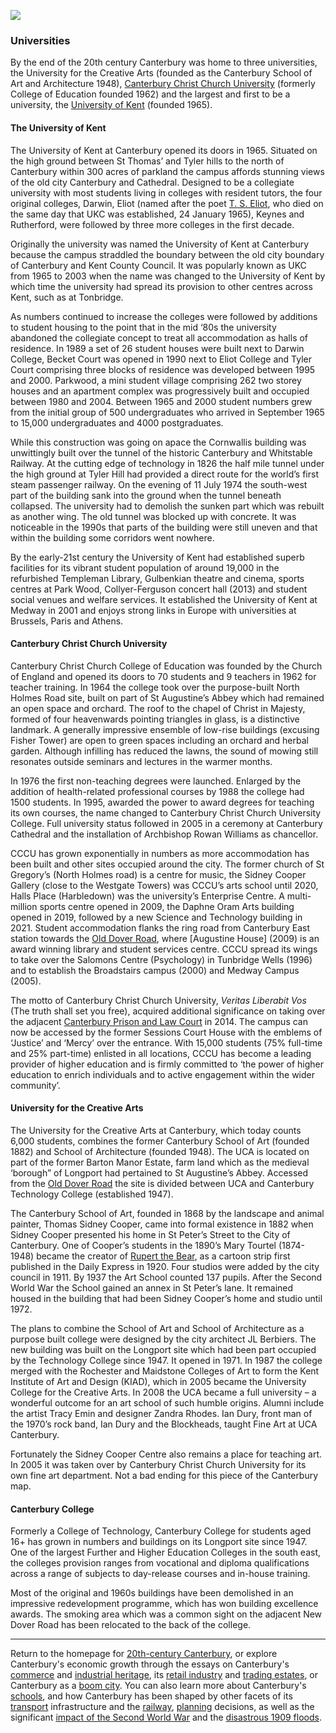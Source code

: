 <a href="https://www.kent-maps.online"><img src="https://kent-map.github.io/mdpress/juncture/ve-button.png"></a>
<param ve-config title="20th-Century Canterbury: Universities" author="Richard Maltby" layout="vtl" banner="https://stor.artstor.org/stor/c35dcc83-8c83-4e82-8a7e-0d012287b919">

<param ve-entity eid="Q29303" aliases="Canterbury">
<param ve-entity eid="Q3182956" aliases="Canterbury Christ Church|CCCU">
<param ve-entity eid="Q1516684" aliases="University of Kent">
<param ve-entity eid="Q24678086" aliases="Tonbridge">
<param ve-entity eid="Q24673953" aliases="University for the Creative Arts">
<param ve-entity eid="Q5033707" aliases="Canterbury and Whitstable Railway">
<param ve-entity eid="Q5033636" aliases="Canterbury College">

### Universities

By the end of the 20th century Canterbury was home to three universities, the University for the Creative Arts (founded as the Canterbury School of Art and Architecture 1948), [Canterbury Christ Church University](https://www.canterbury.ac.uk) (formerly College of Education founded 1962) and the largest and first to be a university, the [University of Kent](https://www.kent.ac.uk) (founded 1965). 
<param ve-map center="Q1516684" zoom="15">

#### The University of Kent

The University of Kent at Canterbury opened its doors in 1965. Situated on the high ground between St Thomas’ and Tyler hills to the north of Canterbury within 300 acres of parkland the campus affords stunning views of the old city Canterbury and Cathedral. Designed to be a collegiate university with most students living in colleges with resident tutors, the four original colleges, Darwin, Eliot (named after the poet [T. S. Eliot](/20c/20c-eliot-biography), who died on the same day that UKC was established, 24 January 1965), Keynes and Rutherford, were followed by three more colleges in the first decade. 
<param ve-image url="https://upload.wikimedia.org/wikipedia/commons/thumb/e/ee/School_of_Arts_-_UKC.JPG/1600px-School_of_Arts_-_UKC.JPG" label="University of Kent School of Arts" attribution="St BC, CC BY-SA 3.0, via Wikimedia Commons">

Originally the university was named the University of Kent at Canterbury because the campus straddled the boundary between the old city boundary of Canterbury and Kent County Council. It was popularly known as UKC from 1965 to 2003 when the name was changed to the University of Kent by which time the university had spread its provision to other centres across Kent, such as at Tonbridge.
<param ve-image url="https://upload.wikimedia.org/wikipedia/commons/thumb/b/b2/Keynes_Centenary_Seminar_1983.jpg/1600px-Keynes_Centenary_Seminar_1983.jpg" label="Keynes Centenary Seminar, University of Kent, 1983" attribution="EconomicsIT, CC BY-SA 3.0, via Wikimedia Commons">
<param ve-image url="https://upload.wikimedia.org/wikipedia/commons/thumb/9/97/Keynes_College%2C_Kent_University.jpg/1200px-Keynes_College%2C_Kent_University.jpg" label="Keynes College, University of Kent" attribution="EconomicsIT, CC BY-SA 3.0, via Wikimedia Commons">

As numbers continued to increase the colleges were followed by additions to student housing to the point that in the mid ‘80s the university abandoned the collegiate concept to treat all accommodation as halls of residence. In 1989 a set of 26 student houses were built next to Darwin College, Becket Court was opened in 1990 next to Eliot College and Tyler Court comprising three blocks of residence was developed between 1995 and 2000.  Parkwood, a mini student village comprising 262 two storey houses and an apartment complex was progressively built and occupied between 1980 and 2004. Between 1965 and 2000 student numbers grew from the initial group of 500 undergraduates who arrived in September 1965 to 15,000 undergraduates and 4000 postgraduates. 
<param ve-image url="https://upload.wikimedia.org/wikipedia/commons/thumb/b/b8/Darwin_College_-_UKC.JPG/1600px-Darwin_College_-_UKC.JPG" label="Darwin College, University of Kent" attribution="St BC, CC BY-SA 3.0, via Wikimedia Commons">
<param ve-image url="https://upload.wikimedia.org/wikipedia/commons/thumb/0/0f/Parkwood_-_UKC.JPG/1600px-Parkwood_-_UKC.JPG" label="Parkwood, University of Kent" attribution="St BC, CC BY-SA 3.0, via Wikimedia Commons">

While this construction was going on apace the Cornwallis building was unwittingly built over the tunnel of the historic Canterbury and Whitstable Railway. At the cutting edge of technology in 1826 the half mile tunnel under the high ground at Tyler Hill had provided a direct route for the world’s first steam passenger railway. On the evening of 11 July 1974 the south-west part of the building sank into the ground when the tunnel beneath collapsed. The university had to demolish the sunken part which was rebuilt as another wing. The old tunnel was blocked up with concrete. It was noticeable in the 1990s that parts of the building were still uneven and that within the building some corridors went nowhere.

By the early-21st century the University of Kent had established superb facilities for its vibrant student population of around 19,000 in the refurbished Templeman Library, Gulbenkian theatre and cinema, sports centres at Park Wood, Collyer-Ferguson concert hall (2013) and student social venues and welfare services. It established the University of Kent at Medway in 2001 and enjoys strong links in Europe with universities at Brussels, Paris and Athens.
<param ve-image url="https://upload.wikimedia.org/wikipedia/commons/thumb/6/6c/Turing_College.jpg/1600px-Turing_College.jpg" label="Turing College, University of Kent" attribution="Dikechukwudi, CC BY-SA 4.0, via Wikimedia Commons">
<param ve-image url="https://upload.wikimedia.org/wikipedia/commons/thumb/7/75/Campus_shops_-_UKC.JPG/1600px-Campus_shops_-_UKC.JPG" label="Campus shops, University of Kent" attribution="St BC, CC BY-SA 3.0, via Wikimedia Commons">

#### Canterbury Christ Church University

Canterbury Christ Church College of Education was founded by the Church of England and opened its doors to 70 students and 9 teachers in 1962 for teacher training. In 1964 the college took over the purpose-built North Holmes Road site, built on part of St Augustine’s Abbey which had remained an open space and orchard. The roof to the chapel of Christ in Majesty, formed of four heavenwards pointing triangles in glass, is a distinctive landmark. A generally impressive ensemble of low-rise buildings (excusing Fisher Tower) are open to green spaces including an orchard and herbal garden. Although infilling has reduced the lawns, the sound of mowing still resonates outside seminars and lectures in the warmer months.
<param ve-image url="https://stor.artstor.org/stor/ada7827f-a5e3-4daa-a6d2-8bf65efd1113" label="1960s campus at CCCU" attribution="© Canterbury Christ Church University, used with kind permission">

In 1976 the first non-teaching degrees were launched. Enlarged by the addition of health-related professional courses by 1988 the college had 1500 students. In 1995, awarded the power to award degrees for teaching its own courses, the name changed to Canterbury Christ Church University College. Full university status followed in 2005 in a ceremony at Canterbury Cathedral and the installation of Archbishop Rowan Williams as chancellor.
<param ve-image url="https://stor.artstor.org/stor/fa0a8eed-c703-49da-8fc5-ab5e9f9b58f2" label="History class in the early 1980s" attribution="© Canterbury Christ Church University, used with kind permission">

CCCU has grown exponentially in numbers as more accommodation has been built and other sites occupied around the city. The former church of St Gregory’s (North Holmes road) is a centre for music, the Sidney Cooper Gallery (close to the Westgate Towers) was CCCU’s arts school until 2020, Halls Place (Harbledown) was the university’s Enterprise  Centre. A  multi-million sports centre opened in 2009, the Daphne Oram Arts building opened in 2019, followed by a new Science and Technology building in 2021. Student accommodation flanks the ring road from Canterbury East station towards the [Old Dover Road](/dickens/david-copperfield-dover-road), where [Augustine House] (2009) is an award winning library and student services centre. CCCU spread its wings to take over the Salomons Centre (Psychology) in Tunbridge Wells (1996) and to establish the Broadstairs campus (2000) and Medway Campus (2005).
<param ve-image url="https://stor.artstor.org/stor/9e1ce94c-02c1-4e20-841d-2a5996d2e8d2" label="Drone view of prison backlands and site for Building 2 at CCCU" attribution="© DDS Demolition, 2018, used with kind permission">
<param ve-image url="https://stor.artstor.org/stor/86d7445f-2196-48b6-a135-182c7865c7a3" label="View across the Quad to Hepworth at CCCU" attribution="© Canterbury Christ Church University, used with kind permission">

The motto of Canterbury Christ Church University, *Veritas Liberabit Vos* (The truth shall set you free), acquired additional significance on taking over the adjacent [Canterbury Prison and Law Court]() in 2014. The campus can now be accessed by the former Sessions Court House with the emblems of ‘Justice’ and ‘Mercy’ over the entrance. With 15,000 students (75% full-time and 25% part-time) enlisted in all locations, CCCU has become a leading provider of higher education and is firmly committed to ‘the power of higher education to enrich individuals and to active engagement within the wider community’.
<param ve-image url="https://upload.wikimedia.org/wikipedia/commons/thumb/4/4d/Pride_in_London_2016_-_Canterbury_Christ_Church_University_participating_in_the_parade.png/640px-Pride_in_London_2016_-_Canterbury_Christ_Church_University_participating_in_the_parade.png" label="CCCU staff and students participating in Pride in London, 2016" attribution="Katy Blackwood, CC BY-SA 4.0, via Wikimedia Commons">

#### University for the Creative Arts

The University for the Creative Arts at Canterbury, which today counts 6,000 students, combines the former Canterbury School of Art (founded 1882) and School of Architecture (founded 1948). The UCA is located on part of the former Barton Manor Estate, farm land which as the medieval ‘borough” of Longport had pertained to St Augustine’s Abbey. Accessed from the [Old Dover Road](/dickens/david-copperfield-dover-road) the site is divided between UCA and Canterbury Technology College (established 1947).
<param ve-image url="https://upload.wikimedia.org/wikipedia/commons/thumb/c/ca/University_for_the_Creative_Arts_2015_logo.svg/562px-University_for_the_Creative_Arts_2015_logo.svg.png" label="UCA logo" attribution="Public domain, via Wikimedia Commons">

The Canterbury School of Art, founded in 1868 by the landscape and animal painter, Thomas Sidney Cooper, came into formal existence in 1882 when Sidney Cooper presented his home in St Peter’s Street  to the City of Canterbury. One of Cooper’s students in the 1890’s Mary Tourtel (1874-1948) became the creator of [Rupert the Bear]( /20c/20c-tourtel-biography), as a cartoon strip first published in the Daily Express in 1920. Four studios were added by the city council in 1911.  By 1937 the Art School counted 137 pupils. After the Second World War the School gained an annex in St Peter’s lane. It remained housed in the building that had been Sidney Cooper’s home and studio until 1972.
<param ve-image url="https://upload.wikimedia.org/wikipedia/commons/thumb/f/fd/Thomas_Sidney_Cooper%2C_by_Thomas_Sidney_Cooper.jpg/640px-Thomas_Sidney_Cooper%2C_by_Thomas_Sidney_Cooper.jpg" label="Self-portrait, Thomas Sidney Cooper, c.1832" attribution="Public domain, via Wikimedia Commons">

The plans to combine the School of Art and School of Architecture as a purpose built college were designed by the city architect JL Berbiers. The new building was built on the Longport site which had been part occupied by the Technology College since 1947. It opened in 1971. In 1987 the college merged with the Rochester and Maidstone Colleges of Art to form the Kent Institute of Art and Design (KIAD), which in 2005 became the University College for the Creative Arts. In 2008 the UCA became a full university – a wonderful outcome for an art school of such humble origins. Alumni include the artist Tracy Emin and designer Zandra Rhodes. Ian Dury, front man of the 1970’s rock band, Ian Dury and the Blockheads, taught Fine Art at UCA Canterbury.

Fortunately the Sidney Cooper Centre also remains a place for teaching art. In 2005 it was taken over by Canterbury Christ Church University for its own fine art department. Not a bad ending for this piece of the Canterbury map.
<param ve-image url="https://upload.wikimedia.org/wikipedia/commons/thumb/5/55/Sidney_Cooper_gallery.JPG/692px-Sidney_Cooper_gallery.JPG" label="Sidney Cooper gallery" attribution="Geni, CC BY-SA 3.0, via Wikimedia Commons">

#### Canterbury College

Formerly a College of Technology, Canterbury College for students aged 16+ has grown in numbers and buildings on its Longport site since 1947. One of the largest Further and Higher Education Colleges in the south east, the colleges provision ranges from vocational and diploma qualifications across a range of subjects to day-release courses and in-house training. 

Most of the original and 1960s buildings have been demolished in an impressive redevelopment programme, which has won building excellence awards. The smoking area which was a common sight on the adjacent New Dover Road has been relocated to the back of the college.

***

Return to the homepage for [20th-century Canterbury](/canterbury/20c-canterbury-home), or explore Canterbury's economic growth through the essays on Canterbury's [commerce](/canterbury/20c-canterbury-commerce) and [industrial heritage](/canterbury/20c-canterbury-industrial), its [retail industry](/canterbury/20c-canterbury-retail-store) and [trading estates](/canterbury/20c-canterbury-trading-estates), or Canterbury as a [boom city](/canterbury/20c-canterbury-boom-city). You can also learn more about Canterbury's [schools](/canterbury/20c-canterbury-education), and how Canterbury has been shaped by other facets of its [transport](/canterbury/20c-canterbury-transport) infrastructure and the [railway](/canterbury/20c-canterbury-railway), [planning](/canterbury/20c-canterbury-planning) decisions, as well as the significant [impact of the Second World War](/canterbury/20c-canterbury-ww2) and the [disastrous 1909 floods](/canterbury/20c-canterbury-floods).
<param ve-image url="https://upload.wikimedia.org/wikipedia/commons/thumb/0/02/Canterbury_Cathedral_-_Portal_Nave_Cross-spire.jpeg/1557px-Canterbury_Cathedral_-_Portal_Nave_Cross-spire.jpeg" label="Canterbury Cathedral" attribution="Hans Musil, CC BY-SA 4.0"> 
